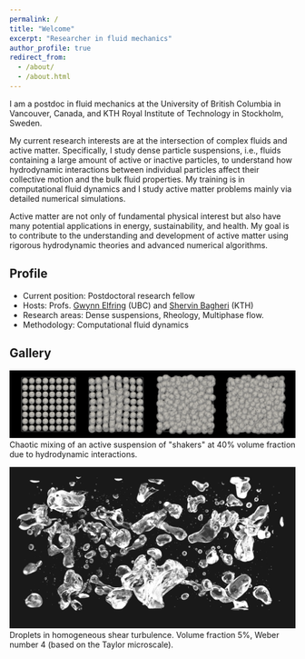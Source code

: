 ```yaml
---
permalink: /
title: "Welcome"
excerpt: "Researcher in fluid mechanics"
author_profile: true
redirect_from:
  - /about/
  - /about.html
---
```


I am a postdoc in fluid mechanics at the University of British Columbia in Vancouver, Canada,
and KTH Royal Institute of Technology in Stockholm, Sweden.

My current research interests are at the intersection of complex fluids and active matter.
Specifically, I study dense particle suspensions,
i.e., fluids containing a large amount of active or inactive particles,
to understand how hydrodynamic interactions between individual particles
affect their collective motion and the bulk fluid properties.
My training is in computational fluid dynamics and
I study active matter problems mainly via detailed numerical simulations.

Active matter are not only of fundamental physical interest but also have many potential applications 
in energy, sustainability, and health.
My goal is to contribute to the understanding and development of active matter
using rigorous hydrodynamic theories and advanced numerical algorithms.


## Profile

* Current position: Postdoctoral research fellow
* Hosts: Profs. [Gwynn Elfring](https://soft.mech.ubc.ca/) (UBC) and [Shervin Bagheri](https://www.bagherigroup.com/) (KTH)
* Research areas: Dense suspensions, Rheology, Multiphase flow.
* Methodology: Computational fluid dynamics


## Gallery

![squirmers](images/phi40-lattice-rand-ori.png "Squirmers")
Chaotic mixing of an active suspension of "shakers" at 40% volume fraction due to hydrodynamic interactions.

![droplets](images/cover_pic.png "Droplets")
Droplets in homogeneous shear turbulence.
Volume fraction 5%, Weber number 4 (based on the Taylor microscale).
